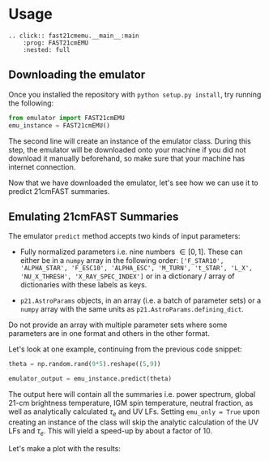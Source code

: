 # Usage

```{eval-rst}
.. click:: fast21cmemu.__main__:main
    :prog: FAST21cmEMU
    :nested: full
```

## Downloading the emulator

Once you installed the repository with `python setup.py install`, try running the following:

```python
from emulator import FAST21cmEMU
emu_instance = FAST21cmEMU()
```

The second line will create an instance of the emulator class. During this step,
the emulator will be downloaded onto your machine if you did not download it manually beforehand,
so make sure that your machine has internet connection.

Now that we have downloaded the emulator, let's see how we can use it to predict 21cmFAST summaries.

## Emulating 21cmFAST Summaries

The emulator `predict` method accepts two kinds of input parameters:

- Fully normalized parameters i.e. nine numbers $\in [0,1]$. These can either be in a `numpy` array
  in the following order: `['F_STAR10', 'ALPHA_STAR', 'F_ESC10', 'ALPHA_ESC', 'M_TURN', 't_STAR', 'L_X', 'NU_X_THRESH', 'X_RAY_SPEC_INDEX']` or in a dictionary / array of dictionaries with these labels as keys.

- `p21.AstroParams` objects, in an array (i.e. a batch of parameter sets) or a `numpy` array
  with the same units as `p21.AstroParams.defining_dict`.

Do not provide an array with multiple parameter sets where some parameters are in one format and others in the other format.

Let's look at one example, continuing from the previous code snippet:

```python
theta = np.random.rand(9*5).reshape((5,9))

emulator_output = emu_instance.predict(theta)
```

The output here will contain all the summaries i.e. power spectrum, global 21-cm brightness temperature,
IGM spin temperature, neutral fraction, as well as analytically calculated $\tau_e$ and UV LFs.
Setting `emu_only = True` upon creating an instance of the class will skip the analytic calculation of the UV LFs and $\tau_e$.
This will yield a speed-up by about a factor of 10.

Let's make a plot with the results:
